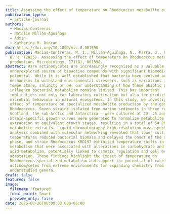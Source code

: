 ```yaml
---
title: Assessing the effect of temperature on Rhodococcus metabolite production
publication_types:
  - article-journal
authors:
  - Macias-Contreras
  - Natalie Millán-Aguiñaga
  - Admin
  - Katherine R. Duncan
doi: https://doi.org/10.1099/mic.0.001598
publication: Macias-Contreras, M. I., Millán-Aguiñaga, N., Parra, J., & Duncan,
  K. R. (2025). Assessing the effect of temperature on Rhodococcus metabolite
  production. Microbiology, 171(8), 001598.
abstract: Rare actinomycetes are increasingly recognised as a valuable yet
  underexplored source of bioactive compounds with significant biomedical
  potential. While it is well established that bacteria have evolved adaptive
  mechanisms to withstand environmental stressors, such as variations in
  temperature, salinity or pH, our understanding of how these abiotic parameters
  influence bacterial metabolism remains limited. This has important
  implications not only for laboratory cultivation but also for predicting
  microbial behaviour in natural ecosystems. In this study, we investigated the
  effect of temperature on specialized metabolite production by the genus
  Rhodococcus. Seven strains isolated from marine sediments in three regions –
  Scotland, the sub-Arctic and Antarctica – were cultured at 20, 25 and 30 °C.
  Strain-specific growth curves were generated to normalize metabolite
  extraction at equivalent growth stages, resulting in a total of 54 Rhodococcus
  metabolite extracts. Liquid chromatography-high-resolution mass spectrometry
  analysis combined with molecular networking revealed that lower cultivation
  temperatures reduced bacterial biomass and delayed the onset of the stationary
  phase, and strain Rhodococcus KRD197 exhibited temperature shifts in
  metabolism that were associated with alterations in carbohydrate and fatty
  acid metabolism, potentially linked to osmotic regulation and cell membrane
  adaptation. These findings highlight the impact of temperature on
  Rhodococcus-specialized metabolism and support the potential of rare
  actinomycetes from extreme environments for expanding chemistry from these
  understudied genera.
draft: false
featured: false
image:
  filename: featured
  focal_point: Smart
  preview_only: false
date: 2025-08-26T00:00:00.000-06:00
---
```

